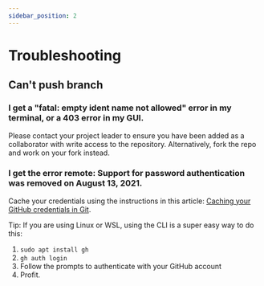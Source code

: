 ```yaml
---
sidebar_position: 2
---
```


# Troubleshooting

## Can't push branch

### I get a "fatal: empty ident name not allowed" error in my terminal, or a 403 error in my GUI.

Please contact your project leader to ensure you have been added as a collaborator with write access to the repository. Alternatively, fork the repo and work on your fork instead.

### I get the error remote: Support for password authentication was removed on August 13, 2021.

Cache your credentials using the instructions in this article: [Caching your GitHub credentials in Git](https://docs.github.com/en/get-started/getting-started-with-git/caching-your-github-credentials-in-git).

Tip: If you are using Linux or WSL, using the CLI is a super easy way to do this:
1. `sudo apt install gh`
2. `gh auth login`
3. Follow the prompts to authenticate with your GitHub account
4. Profit.


